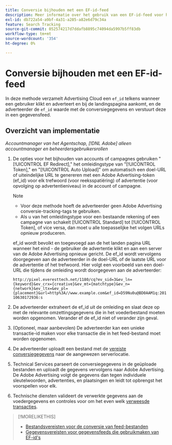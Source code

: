 ```yaml
---
title: Conversie bijhouden met een EF-id-feed
description: Meer informatie over het gebruik van een EF-id-feed voor het bijhouden van conversiegegevens.
exl-id: db722a54-a9bf-4a31-a285-a82e6d79c34a
feature: Search Tracking
source-git-commit: 052574217d7ddafb8895c74094da5997b5ff83db
workflow-type: tm+mt
source-wordcount: '354'
ht-degree: 0%

---
```


# Conversie bijhouden met een EF-id-feed

In deze methode verzamelt Advertising Cloud een `ef_id` telkens wanneer een gebruiker klikt en adverteert en bij de landingspagina aankomt, en de adverteerder de `ef_id` waarde met de conversiegegevens en verstuurt deze in een gegevensfeed.

## Overzicht van implementatie

*Accountmanager van het Agentschap, [!DNL Adobe] alleen accountmanager en beheerdersgebruikersrollen*

1. De opties voor het bijhouden van accounts of campagnes gebruiken &quot;[!UICONTROL EF Redirect],&quot; het omleidingstype van &quot;[!UICONTROL Token],&quot; en &quot;[!UICONTROL Auto Upload]&quot; om automatisch een doel-URL of uiteindelijke URL te genereren met een Adobe Advertising-token (ef_id) voor elk trefwoord (voor reeksspatiëring) of advertentie (voor opvolging op advertentieniveau) in de account of campagne.

   >[!NOTE]
   >* Voor deze methode hoeft de adverteerder geen Adobe Advertising conversie-tracking-tags te gebruiken.
   >* Als u van het omleidingstype voor een bestaande rekening of een campagne van schakelt [!UICONTROL Standard] tot [!UICONTROL Token], of vice versa, dan moet u alle toepasselijke het volgen URLs opnieuw produceren.

   ef_id wordt bevolkt en toegevoegd aan de het landen pagina URL wanneer het eind - de gebruiker de advertentie klikt en aan een server van de Adobe Advertising opnieuw gericht. De ef_id wordt vervolgens doorgegeven aan de adverteerder in de doel-URL of de laatste URL voor de advertentie of het trefwoord. Hier volgt een voorbeeld van een doel-URL die tijdens de omleiding wordt doorgegeven aan de adverteerder:

   `http://pixel.everesttech.net/1180/cq?ev_sid=3&ev_ln={keyword}&ev_crx={creative}&ev_mt={matchtype}&ev_n={network}&ev_ltx=&ev_pl={placement}&url=http%3A//www.example.com&ef_id=D59Nu0u@BD0AAM1q:20110630172936:s`

1. De adverteerder extraheert de ef_id uit de omleiding en slaat deze op met de relevante omzettingsgegevens die in het voederbestand moeten worden opgenomen. Verander ef de ef_id niet of verander zijn geval.

1. (Optioneel, maar aanbevolen) De adverteerder kan een unieke transactie-id maken voor elke transactie die in het feed-bestand moet worden opgenomen.

1. De adverteerder uploadt een bestand met de [vereiste conversiegegevens](/help/search-social-commerce/tracking/feed-ef-id-data-requirements.md) naar de aangewezen serverlocatie.

1. Technical Services parseert de conversiegegevens in de geüploade bestanden en uploadt de gegevens vervolgens naar Adobe Advertising. De Adobe Advertising volgt de gegevens dan tegen individuele sleutelwoorden, advertenties, en plaatsingen en leidt tot opbrengst het voorspellen voor elk.

1. Technische diensten valideert de verwerkte gegevens aan de voedergegevens en controles voor om het even welk [verweesde transacties](/help/search-social-commerce/glossary.md#o-p).

>[!MORELIKETHIS]
>
>* [Bestandsvereisten voor de conversie van feed-bestanden](feed-file-requirements.md)
>* [Gegevensvereisten voor gegevensfeeds die gebruikmaken van EF-id&#39;s](/help/search-social-commerce/tracking/feed-ef-id-data-requirements.md)

